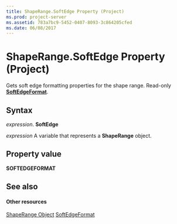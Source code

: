 ```yaml
---
title: ShapeRange.SoftEdge Property (Project)
ms.prod: project-server
ms.assetid: 783a7bc9-5452-0407-8093-3c864205cfed
ms.date: 06/08/2017
---
```



# ShapeRange.SoftEdge Property (Project)
Gets soft edge formatting properties for the shape range. Read-only **[SoftEdgeFormat](http://msdn.microsoft.com/en-us/library/office/ff863361%28v=office.15%29)**.

## Syntax

 _expression_. **SoftEdge**

 _expression_ A variable that represents a **ShapeRange** object.


## Property value

 **SOFTEDGEFORMAT**


## See also


#### Other resources


[ShapeRange Object](shaperange-object-project.md)
[SoftEdgeFormat](http://msdn.microsoft.com/en-us/library/office/ff863361%28v=office.15%29)
